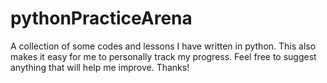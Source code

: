 # pythonPracticeArena
A collection of some codes and lessons I have written in python. This also makes it easy for me to personally track my progress.
Feel free to suggest anything that will help me improve. Thanks!
